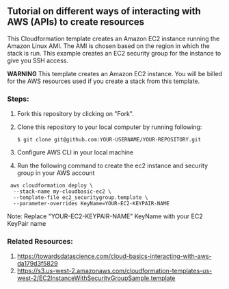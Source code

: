 ## Tutorial on different ways of interacting with AWS (APIs) to create resources

This Cloudformation template creates an Amazon EC2 instance running the Amazon Linux AMI. The AMI is chosen based on the region in which the stack is run. This example creates an EC2 security group for the instance to give you SSH access. 

**WARNING** This template creates an Amazon EC2 instance. You will be billed for the AWS resources used if you create a stack from this template.


### Steps:
1. Fork this repository by clicking on "Fork". 
2. Clone this repository to your local computer by running following:

   ```$ git clone git@github.com:YOUR-USERNAME/YOUR-REPOSITORY.git```
3. Configure AWS CLI in your local machine
4. Run the following command to create the ec2 instance and security group in your AWS account


```
 aws cloudformation deploy \
  --stack-name my-cloudbasic-ec2 \
  --template-file ec2_securitygroup.template \
  --parameter-overrides KeyName=YOUR-EC2-KEYPAIR-NAME
  ```

  Note: Replace "YOUR-EC2-KEYPAIR-NAME" KeyName with your EC2 KeyPair name


### Related Resources: 
1. https://towardsdatascience.com/cloud-basics-interacting-with-aws-da179d3f5829
2. https://s3.us-west-2.amazonaws.com/cloudformation-templates-us-west-2/EC2InstanceWithSecurityGroupSample.template
